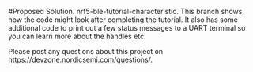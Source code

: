 #Proposed Solution. nrf5-ble-tutorial-characteristic.
This branch shows how the code might look after completing the tutorial. It also has some additional code to print out a few status messages to a UART terminal so you can learn more about the handles etc.	

Please post any questions about this project on https://devzone.nordicsemi.com/questions/.